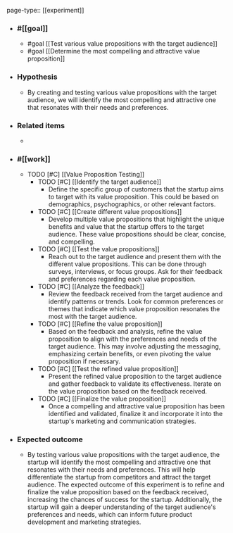 page-type:: [[experiment]]



  - ### #[[goal]]
    - #goal [[Test various value propositions with the target audience]]
    - #goal [[Determine the most compelling and attractive value proposition]]
  - ### Hypothesis
    - By creating and testing various value propositions with the target audience, we will identify the most compelling and attractive one that resonates with their needs and preferences.
  - ### Related items
    - 
  - ### #[[work]]
    - TODO [#C] [[Value Proposition Testing]]
      - TODO [#C] [[Identify the target audience]]
        - Define the specific group of customers that the startup aims to target with its value proposition. This could be based on demographics, psychographics, or other relevant factors.
      - TODO [#C] [[Create different value propositions]]
        - Develop multiple value propositions that highlight the unique benefits and value that the startup offers to the target audience. These value propositions should be clear, concise, and compelling.
      - TODO [#C] [[Test the value propositions]]
        - Reach out to the target audience and present them with the different value propositions. This can be done through surveys, interviews, or focus groups. Ask for their feedback and preferences regarding each value proposition.
      - TODO [#C] [[Analyze the feedback]]
        - Review the feedback received from the target audience and identify patterns or trends. Look for common preferences or themes that indicate which value proposition resonates the most with the target audience.
      - TODO [#C] [[Refine the value proposition]]
        - Based on the feedback and analysis, refine the value proposition to align with the preferences and needs of the target audience. This may involve adjusting the messaging, emphasizing certain benefits, or even pivoting the value proposition if necessary.
      - TODO [#C] [[Test the refined value proposition]]
        - Present the refined value proposition to the target audience and gather feedback to validate its effectiveness. Iterate on the value proposition based on the feedback received.
      - TODO [#C] [[Finalize the value proposition]]
        - Once a compelling and attractive value proposition has been identified and validated, finalize it and incorporate it into the startup's marketing and communication strategies.
  - ### Expected outcome
    - By testing various value propositions with the target audience, the startup will identify the most compelling and attractive one that resonates with their needs and preferences. This will help differentiate the startup from competitors and attract the target audience. The expected outcome of this experiment is to refine and finalize the value proposition based on the feedback received, increasing the chances of success for the startup. Additionally, the startup will gain a deeper understanding of the target audience's preferences and needs, which can inform future product development and marketing strategies.












